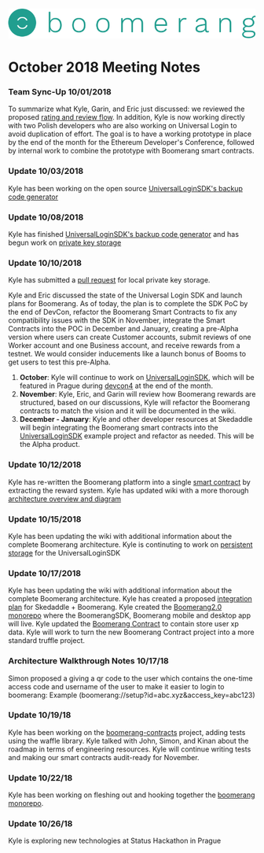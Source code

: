 ![alt text](https://github.com/BoomerangProject/boomerang-wiki/blob/master/images/logo.png "Boomerang Logo")
# October 2018 Meeting Notes

### Team Sync-Up 10/01/2018
To summarize what Kyle, Garin, and Eric just discussed: we reviewed the proposed [rating and review flow](https://www.lucidchart.com/invitations/accept/1ba58674-ea34-4e06-a0da-9d424039df6a). In addition, Kyle is now working directly with two Polish developers who are also working on Universal Login to avoid duplication of effort. The goal is to have a working prototype in place by the end of the month for the Ethereum Developer's Conference, followed by internal work to combine the prototype with Boomerang smart contracts.

### Update 10/03/2018
Kyle has been working on the open source [UniversalLoginSDK's backup code generator](https://github.com/EthWorks/UniversalLoginSDK/pull/81)

### Update 10/08/2018
Kyle has finished [UniversalLoginSDK's backup code generator](https://github.com/EthWorks/UniversalLoginSDK/commit/66f35765eed07ca874442322de30ebdefdc8ba33) and has begun work on [private key storage](https://github.com/EthWorks/UniversalLoginSDK/issues/93)


### Update 10/10/2018
Kyle has submitted a [pull request](https://github.com/EthWorks/UniversalLoginSDK/pull/103) for local private key storage.

Kyle and Eric discussed the state of the Universal Login SDK and launch plans for Boomerang. As of today, the plan is to complete the SDK PoC by the end of DevCon, refactor the Boomerang Smart Contracts to fix any compatibility issues with the SDK in November, integrate the Smart Contracts into the POC in December and January, creating a pre-Alpha version where users can create Customer accounts, submit reviews of one Worker account and one Business account, and receive rewards from a testnet. We would consider inducements like a launch bonus of Booms to get users to test this pre-Alpha. 
1. **October**:
Kyle will continue to work on [UniversalLoginSDK](https://github.com/EthWorks/UniversalLoginSDK), which will be featured in Prague during [devcon4](https://devcon4.ethereum.org/) at the end of the month.
2. **November**:
Kyle, Eric, and Garin will review how Boomerang rewards are structured, based on our discussions, Kyle will refactor the Boomerang contracts to match the vision and it will be documented in the wiki.
3. **December - January**:
Kyle and other developer resources at Skedaddle will begin integrating the Boomerang smart contracts into the [UniversalLoginSDK](https://github.com/EthWorks/UniversalLoginSDK) example project and refactor as needed. This will be the Alpha product.

### Update 10/12/2018
Kyle has re-written the Boomerang platform into a single [smart contract](https://github.com/BoomerangProject/boomerang-contracts/blob/master/Boomerang.sol) by extracting the reward system.
Kyle has updated wiki with a more thorough [architecture overview and diagram](https://github.com/BoomerangProject/boomerang-wiki/blob/master/architecture/Overview.md)

### Update 10/15/2018
Kyle has been updating the wiki with additional information about the complete Boomerang architecture. Kyle is continuting to work on [persistent storage](https://github.com/EthWorks/UniversalLoginSDK/pull/103) for the UniversalLoginSDK

### Update 10/17/2018
Kyle has been updating the wiki with additional information about the complete Boomerang architecture. Kyle has created a proposed [integration plan](https://github.com/BoomerangProject/boomerang-wiki/blob/master/architecture/SkedaddleOnboarding.md) for Skedaddle + Boomerang. Kyle created the [Boomerang2.0 monorepo](https://github.com/BoomerangProject/boomerang2.0) where the BoomerangSDK, Boomerang mobile and desktop app will live. Kyle updated the [Boomerang Contract](https://github.com/BoomerangProject/boomerang-contracts/blob/master/contracts/Boomerang.sol) to contain store user xp data. Kyle will work to turn the new Boomerang Contract project into a more standard truffle project.

### Architecture Walkthrough Notes 10/17/18
Simon proposed a giving a qr code to the user which contains the one-time access code and username of the user to make it easier to login to boomerang: Example (boomerang://setup?id=abc.xyz&access_key=abc123)

### Update 10/19/18
Kyle has been working on the [boomerang-contracts](https://github.com/BoomerangProject/boomerang/tree/master/boomerang-contracts) project, adding tests using the waffle library. Kyle talked with John, Simon, and Kinan about the roadmap in terms of engineering resources. Kyle will continue writing tests and making our smart contracts audit-ready for November.

### Update 10/22/18
Kyle has been working on fleshing out and hooking together the [boomerang monorepo](https://github.com/BoomerangProject/boomerang).

### Update 10/26/18
Kyle is exploring new technologies at Status Hackathon in Prague
